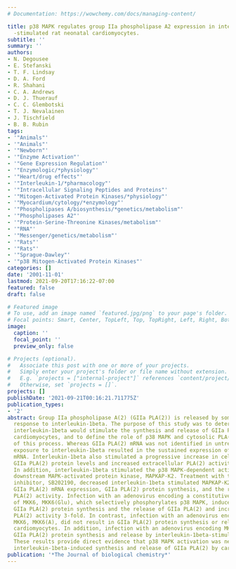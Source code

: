 ```yaml
---
# Documentation: https://wowchemy.com/docs/managing-content/

title: p38 MAPK regulates group IIa phospholipase A2 expression in interleukin-1beta
  -stimulated rat neonatal cardiomyocytes.
subtitle: ''
summary: ''
authors:
- N. Degousee
- E. Stefanski
- T. F. Lindsay
- D. A. Ford
- R. Shahani
- C. A. Andrews
- D. J. Thuerauf
- C. C. Glembotski
- T. J. Nevalainen
- J. Tischfield
- B. B. Rubin
tags:
- '"Animals"'
- '"Animals"'
- '"Newborn"'
- '"Enzyme Activation"'
- '"Gene Expression Regulation"'
- '"Enzymologic/*physiology"'
- '"Heart/drug effects"'
- '"Interleukin-1/*pharmacology"'
- '"Intracellular Signaling Peptides and Proteins"'
- '"Mitogen-Activated Protein Kinases/*physiology"'
- '"Myocardium/cytology/*enzymology"'
- '"Phospholipases A/biosynthesis/*genetics/metabolism"'
- '"Phospholipases A2"'
- '"Protein-Serine-Threonine Kinases/metabolism"'
- '"RNA"'
- '"Messenger/genetics/metabolism"'
- '"Rats"'
- '"Rats"'
- '"Sprague-Dawley"'
- '"p38 Mitogen-Activated Protein Kinases"'
categories: []
date: '2001-11-01'
lastmod: 2021-09-20T17:16:22-07:00
featured: false
draft: false

# Featured image
# To use, add an image named `featured.jpg/png` to your page's folder.
# Focal points: Smart, Center, TopLeft, Top, TopRight, Left, Right, BottomLeft, Bottom, BottomRight.
image:
  caption: ''
  focal_point: ''
  preview_only: false

# Projects (optional).
#   Associate this post with one or more of your projects.
#   Simply enter your project's folder or file name without extension.
#   E.g. `projects = ["internal-project"]` references `content/project/deep-learning/index.md`.
#   Otherwise, set `projects = []`.
projects: []
publishDate: '2021-09-21T00:16:21.711775Z'
publication_types:
- '2'
abstract: Group IIa phospholipase A(2) (GIIa PLA(2)) is released by some cells in
  response to interleukin-1beta. The purpose of this study was to determine whether
  interleukin-1beta would stimulate the synthesis and release of GIIa PLA(2) from
  cardiomyocytes, and to define the role of p38 MAPK and cytosolic PLA(2) in the regulation
  of this process. Whereas GIIa PLA(2) mRNA was not identified in untreated cells,
  exposure to interleukin-1beta resulted in the sustained expression of GIIa PLA(2)
  mRNA. Interleukin-1beta also stimulated a progressive increase in cellular and extracellular
  GIIa PLA(2) protein levels and increased extracellular PLA(2) activity 70-fold.
  In addition, interleukin-1beta stimulated the p38 MAPK-dependent activation of the
  downstream MAPK-activated protein kinase, MAPKAP-K2. Treatment with the p38 MAPK
  inhibitor, SB202190, decreased interleukin-1beta stimulated MAPKAP-K2 activity,
  GIIa PLA(2) mRNA expression, GIIa PLA(2) protein synthesis, and the release of extracellular
  PLA(2) activity. Infection with an adenovirus encoding a constitutively active form
  of MKK6, MKK6(Glu), which selectively phosphorylates p38 MAPK, induced cellular
  GIIa PLA(2) protein synthesis and the release of GIIa PLA(2) and increased extracellular
  PLA(2) activity 3-fold. In contrast, infection with an adenovirus encoding a phosphorylation-resistant
  MKK6, MKK6(A), did not result in GIIa PLA(2) protein synthesis or release by unstimulated
  cardiomyocytes. In addition, infection with an adenovirus encoding MKK6(A) abrogated
  GIIa PLA(2) protein synthesis and release by interleukin-1beta-stimulated cells.
  These results provide direct evidence that p38 MAPK activation was necessary for
  interleukin-1beta-induced synthesis and release of GIIa PLA(2) by cardiomyocytes.
publication: '*The Journal of biological chemistry*'
---
```

